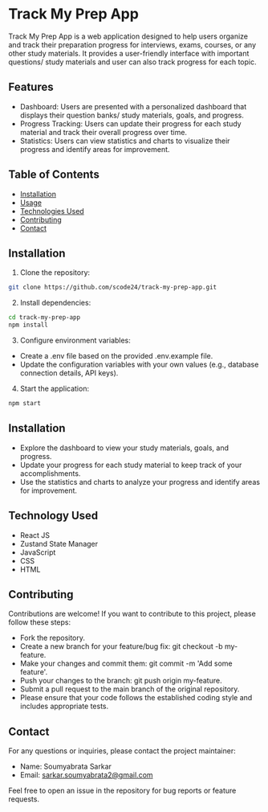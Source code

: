 # Track My Prep App

Track My Prep App is a web application designed to help users organize and track their preparation progress for interviews, exams, courses, or any other study materials. It provides a user-friendly interface with important questions/ study materials and user can also track progress for each topic.

## Features

- Dashboard: Users are presented with a personalized dashboard that displays their question banks/ study materials, goals, and progress.
- Progress Tracking: Users can update their progress for each study material and track their overall progress over time.
- Statistics: Users can view statistics and charts to visualize their progress and identify areas for improvement.

## Table of Contents

- [Installation](#installation)
- [Usage](#usage)
- [Technologies Used](#technologies-used)
- [Contributing](#contributing)
- [Contact](#contact)

## Installation

1. Clone the repository:

```bash
git clone https://github.com/scode24/track-my-prep-app.git
```

2. Install dependencies:

```bash
cd track-my-prep-app
npm install
```

3.  Configure environment variables:

-   Create a .env file based on the provided .env.example file.
-   Update the configuration variables with your own values (e.g., database connection details, API keys).

4.  Start the application:

```bash
npm start
```

## Installation

-   Explore the dashboard to view your study materials, goals, and progress.
-   Update your progress for each study material to keep track of your accomplishments.
-   Use the statistics and charts to analyze your progress and identify areas for improvement.

## Technology Used

-   React JS
-   Zustand State Manager
-   JavaScript
-   CSS
-   HTML

## Contributing
Contributions are welcome! If you want to contribute to this project, please follow these steps:

- Fork the repository.
- Create a new branch for your feature/bug fix: git checkout -b my-feature.
- Make your changes and commit them: git commit -m 'Add some feature'.
- Push your changes to the branch: git push origin my-feature.
- Submit a pull request to the main branch of the original repository.
- Please ensure that your code follows the established coding style and includes appropriate tests.

## Contact
For any questions or inquiries, please contact the project maintainer:

-   Name: Soumyabrata Sarkar
-   Email: sarkar.soumyabrata2@gmail.com

Feel free to open an issue in the repository for bug reports or feature requests.